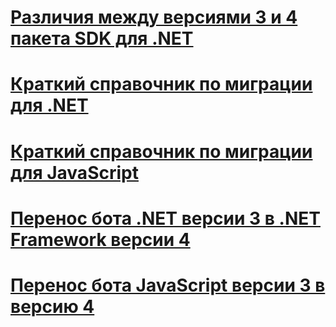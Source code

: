 # [Различия между версиями 3 и 4 пакета SDK для .NET](migration-about.md)
# [Краткий справочник по миграции для .NET](net-migration-quickreference.md)
# [Краткий справочник по миграции для JavaScript](javascript-migration-quickreference.md)
# [Перенос бота .NET версии 3 в .NET Framework версии 4](conversion-framework.md)
# [Перенос бота JavaScript версии 3 в версию 4](conversion-javascript.md)

<!-- Current target:
_intro/overview_
    Summary of our approach to migration, including what's in this node, with links.
Differences between the v3 and v4 .NET SDK
Differences between the v3 and v4 JavaScript SDK
.NET migration quick reference
JavaScript migration quick reference
Migrate a .NET v3 bot to a Framework v4 bot
Migrate a .NET v3 bot to a Core v4 bot
Migrate a JavaScript v3 bot to v4

(For walkthroughs and overview: mention why you'd use each approach)
-->